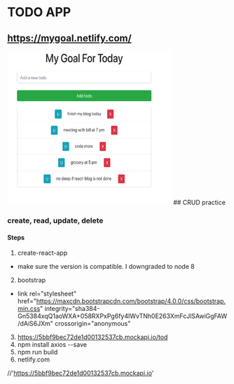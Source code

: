 # TODO APP
## https://mygoal.netlify.com/

<img src='./public/todo.png' height='350' width='375px' alt='todo logo' />
## CRUD practice

### create, read, update, delete


#### Steps

1. create-react-app <name>
* make sure the version is compatible. I downgraded to node 8
2. bootstrap
* link rel="stylesheet" href="https://maxcdn.bootstrapcdn.com/bootstrap/4.0.0/css/bootstrap.min.css" integrity="sha384-Gn5384xqQ1aoWXA+058RXPxPg6fy4IWvTNh0E263XmFcJlSAwiGgFAW/dAiS6JXm" crossorigin="anonymous"
3. https://5bbf9bec72de1d00132537cb.mockapi.io/tod
4. npm install axios --save
5. npm run build
6. netlify.com


//'https://5bbf9bec72de1d00132537cb.mockapi.io'
